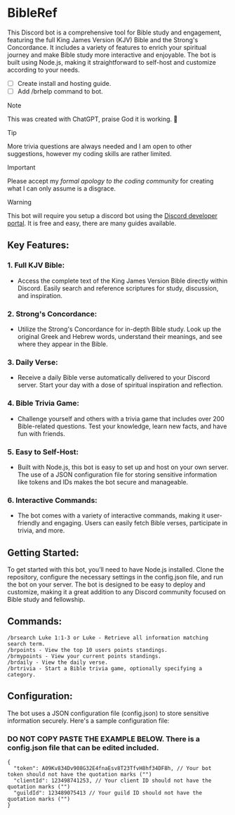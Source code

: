 # BibleRef
This Discord bot is a comprehensive tool for Bible study and engagement, featuring the full King James Version (KJV) Bible and the Strong's Concordance. It includes a variety of features to enrich your spiritual journey and make Bible study more interactive and enjoyable. The bot is built using Node.js, making it straightforward to self-host and customize according to your needs.

- [ ] Create install and hosting guide.
- [ ] Add /brhelp command to bot.

>[!NOTE]
>This was created with ChatGPT, praise God it is working. 🙏

>[!TIP]
>More trivia questions are always needed and I am open to other suggestions, however my coding skills are rather limited.

>[!IMPORTANT]
>Please accept my *formal apology to the coding community* for creating what I can only assume is a disgrace.

> [!WARNING]
> This bot will require you setup a discord bot using the [Discord developer portal](https://www.google.com/url?sa=t&source=web&rct=j&opi=89978449&url=https://discord.com/developers/applications&ved=2ahUKEwjrsZnVlvGGAxUSSDABHWEbBQwQFnoECAYQAQ&usg=AOvVaw1wrZe_Tr9Sav0Zx4-42-Jf). It is free and easy, there are many guides available.

## Key Features:
### 1. Full KJV Bible:
   - Access the complete text of the King James Version Bible directly within Discord. Easily search and reference scriptures for study, discussion, and inspiration.

### 2. Strong's Concordance:
   - Utilize the Strong's Concordance for in-depth Bible study. Look up the original Greek and Hebrew words, understand their meanings, and see where they appear in the Bible.

### 3. Daily Verse:
   - Receive a daily Bible verse automatically delivered to your Discord server. Start your day with a dose of spiritual inspiration and reflection.

### 4. Bible Trivia Game:
   - Challenge yourself and others with a trivia game that includes over 200 Bible-related questions. Test your knowledge, learn new facts, and have fun with friends.

### 5. Easy to Self-Host:
   - Built with Node.js, this bot is easy to set up and host on your own server. The use of a JSON configuration file for storing sensitive information like tokens and IDs makes the bot secure and manageable.

### 6. Interactive Commands:
   - The bot comes with a variety of interactive commands, making it user-friendly and engaging. Users can easily fetch Bible verses, participate in trivia, and more.

## Getting Started:

To get started with this bot, you’ll need to have Node.js installed. Clone the repository, configure the necessary settings in the config.json file, and run the bot on your server. The bot is designed to be easy to deploy and customize, making it a great addition to any Discord community focused on Bible study and fellowship.

## Commands:

    /brsearch Luke 1:1-3 or Luke - Retrieve all information matching search term.
    /brpoints - View the top 10 users points standings.
    /brmypoints - View your current points standings.
    /brdaily - View the daily verse.
    /brtrivia - Start a Bible trivia game, optionally specifying a category.

## Configuration:

The bot uses a JSON configuration file (config.json) to store sensitive information securely. Here's a sample configuration file:
### DO NOT COPY PASTE THE EXAMPLE BELOW. There is a config.json file that can be edited included.
```
{
  "token": A09Kv834Dv908G32E4fnaEsv8T23TfvH8hf34DF8h, // Your bot token should not have the quotation marks ("")
  "clientId": 123498741253, // Your client ID should not have the quotation marks ("")
  "guildId": 123489075413 // Your guild ID should not have the quotation marks ("")
}
```



